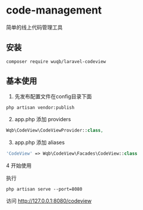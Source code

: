 # code-management
简单的线上代码管理工具

## 安装
```
composer require wuqb/laravel-codeview
```

## 基本使用
1. 先发布配置文件在config目录下面
```bash
php artisan vendor:publish
```
2. app.php 添加 providers
```php
Wqb\CodeView\CodeViewProvider::class,
```
3. app.php 添加 aliases
```php
'CodeView' => Wqb\CodeView\Facades\CodeView::class
```
4 开始使用
 
执行
```
php artisan serve --port=8080
```
访问
http://127.0.0.1:8080/codeview